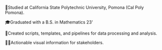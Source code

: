 🏫Studied at California State Polytechnic University, Pomona (Cal Poly Pomona).

🎓Graduated with a B.S. in Mathematics 23'

📜Created scripts, templates, and pipelines for data processing and analysis. 

👨‍🏫Actionable visual information for stakeholders. 

